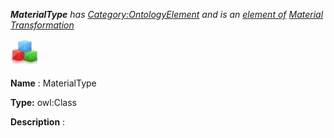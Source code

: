 ___MaterialType__ 
 has
 [Category:OntologyElement](../../Category/OntologyElement "Category:OntologyElement") 
 and is an
 [element of](../../Property/ElementOf "Property:ElementOf") 
[Material Transformation](../../Submissions/Material_Transformation "Submissions:Material Transformation")_




  





[![Class](../images/thumb/2/27/Class.gif/45px-Class.gif)](../../Image/Class.gif "Class")


__Name__ 
 : MaterialType
 



__Type:__ 
 owl:Class
 



__Description__ 
 :